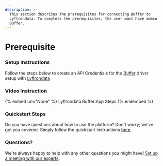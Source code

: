 ```yaml
---
description: >-
  This section describes the prerequisites for connecting Buffer to
  Lyftrondata. To complete the prerequisites, the user must have admin access to
  Buffer.
---
```


# Prerequisite

<mark style="color:blue;"></mark>

### Setup Instructions

Follow the steps below to create an API Credentials for the [Buffer](None) driver setup with [Lyftrondata](https://www.lyftrondata.com)

### Video Instruction

{% embed url="None" %}
Lyftrondata Buffer App Steps
{% endembed %}

### Quickstart Steps

Do you have questions about how to use the platform? Don't worry; we've got you covered. Simply follow the quickstart instructions [here](README.md).

### Questions? <a href="#questions" id="questions"></a>

We're always happy to help with any other questions you might have! [Set up a meeting with our experts](https://www.lyftrondata.com/book-a-meeting/).

